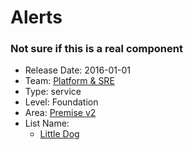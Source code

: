 # Alerts
### Not sure if this is a real component
* Release Date: 2016-01-01
* Team: [Platform & SRE](../teams/platform.md)
* Type: service
* Level: Foundation
* Area: [Premise v2](../areas/v2.png)
* List Name:
  * [Little Dog](little-dog.md)
